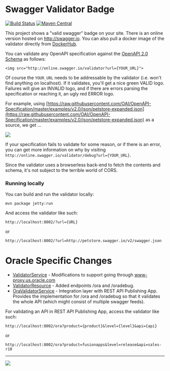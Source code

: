 # Swagger Validator Badge

[![Build Status](https://travis-ci.org/swagger-api/validator-badge.svg?branch=master)](https://travis-ci.org/swagger-api/validator-badge)
[![Maven Central](https://maven-badges.herokuapp.com/maven-central/io.swagger/swagger-validator/badge.svg?style=plastic)](https://maven-badges.herokuapp.com/maven-central/io.swagger/swagger-validator)

This project shows a "valid swagger" badge on your site.  There is an online version hosted on http://swagger.io.  You can also pull a docker image of the validator directly from [DockerHub](https://hub.docker.com/r/swaggerapi/swagger-validator/).

You can validate any OpenAPI specification against the [OpenAPI 2.0 Schema](https://github.com/OAI/OpenAPI-Specification/blob/master/schemas/v2.0/schema.json) as follows:

```
<img src="http://online.swagger.io/validator?url={YOUR_URL}">
```

Of course the `YOUR_URL` needs to be addressable by the validator (i.e. won't find anything on localhost).  If it validates, you'll get a nice green VALID logo.  Failures will give an INVALID logo, and if there are errors parsing the specification or reaching it, an ugly red ERROR logo.

For example, using [https://raw.githubusercontent.com/OAI/OpenAPI-Specification/master/examples/v2.0/json/petstore-expanded.json](https://raw.githubusercontent.com/OAI/OpenAPI-Specification/master/examples/v2.0/json/petstore-expanded.json) as a source, we get ...

![](http://online.swagger.io/validator?url=https://raw.githubusercontent.com/OAI/OpenAPI-Specification/master/examples/v2.0/json/petstore-expanded.json)

If your specification fails to validate for some reason, or if there is an error, you can get more information on why by visiting ```http://online.swagger.io/validator/debug?url={YOUR_URL}```.

Since the validator uses a browserless back-end to fetch the contents and schema, it's not subject to the terrible world of CORS.

### Running locally

You can build and run the validator locally:

```
mvn package jetty:run
```

And access the validator like such:

```
http://localhost:8002/?url={URL}
```

or

```
http://localhost:8002/?url=http://petstore.swagger.io/v2/swagger.json
```

# Oracle Specific Changes

* [ValidatorService](https://github.com/kmizuta/validator-badge/blob/master/src/main/java/io/swagger/validator/services/ValidatorService.java) - Modifications to support going through www-proxy.us.oracle.com
* [ValidatorResource](https://github.com/kmizuta/validator-badge/blob/master/src/main/java/io/swagger/validator/resources/ValidatorResource.java) - Added endpoints /ora and /oradebug. 
* [OraValidatorService](https://github.com/kmizuta/validator-badge/blob/master/src/main/java/io/swagger/validator/services/OraValidatorService.java) - Integration layer with REST API Publishing App. Provides the implementation for /ora and /oradebug so that it validates the whole API (which might consist of multiple swagger feeds). 

For validating an API in REST API Publishing App, access the validator like such:

```
http://localhost:8002/ora?product={product}&level={level}&api={api}
```

or

```
http://localhost:8002/ora?product=fusionapps&level=release&api=sales-r10
```

---
<img src="http://swagger.io/wp-content/uploads/2016/02/logo.jpg"/>

